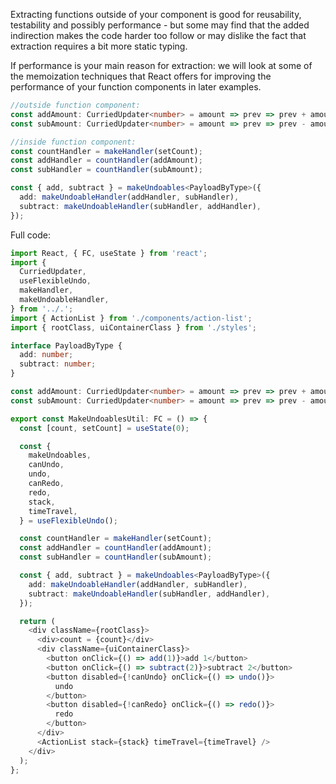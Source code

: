 Extracting functions outside of your component is good for reusability, testability and possibly performance - but some may find that the added indirection makes the code harder too follow or may dislike the fact that extraction requires a bit more static typing.

If performance is your main reason for extraction: we will look at some of the memoization techniques that React offers for improving the performance of your function components in later examples.

```typescript
//outside function component:
const addAmount: CurriedUpdater<number> = amount => prev => prev + amount;
const subAmount: CurriedUpdater<number> = amount => prev => prev - amount;

//inside function component:
const countHandler = makeHandler(setCount);
const addHandler = countHandler(addAmount);
const subHandler = countHandler(subAmount);

const { add, subtract } = makeUndoables<PayloadByType>({
  add: makeUndoableHandler(addHandler, subHandler),
  subtract: makeUndoableHandler(subHandler, addHandler),
});
```

Full code:

```typescript
import React, { FC, useState } from 'react';
import {
  CurriedUpdater,
  useFlexibleUndo,
  makeHandler,
  makeUndoableHandler,
} from '../.';
import { ActionList } from './components/action-list';
import { rootClass, uiContainerClass } from './styles';

interface PayloadByType {
  add: number;
  subtract: number;
}

const addAmount: CurriedUpdater<number> = amount => prev => prev + amount;
const subAmount: CurriedUpdater<number> = amount => prev => prev - amount;

export const MakeUndoablesUtil: FC = () => {
  const [count, setCount] = useState(0);

  const {
    makeUndoables,
    canUndo,
    undo,
    canRedo,
    redo,
    stack,
    timeTravel,
  } = useFlexibleUndo();

  const countHandler = makeHandler(setCount);
  const addHandler = countHandler(addAmount);
  const subHandler = countHandler(subAmount);

  const { add, subtract } = makeUndoables<PayloadByType>({
    add: makeUndoableHandler(addHandler, subHandler),
    subtract: makeUndoableHandler(subHandler, addHandler),
  });

  return (
    <div className={rootClass}>
      <div>count = {count}</div>
      <div className={uiContainerClass}>
        <button onClick={() => add(1)}>add 1</button>
        <button onClick={() => subtract(2)}>subtract 2</button>
        <button disabled={!canUndo} onClick={() => undo()}>
          undo
        </button>
        <button disabled={!canRedo} onClick={() => redo()}>
          redo
        </button>
      </div>
      <ActionList stack={stack} timeTravel={timeTravel} />
    </div>
  );
};
```

